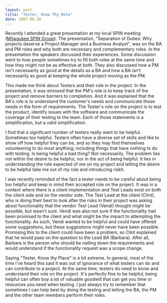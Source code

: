 ```yaml
---
layout: post
title: "Tester, Know Thy Role"
date: 2007-06-20
---
```


Recently I attended a great presentation at my local SPIN meeting ([Milwaukee
SPIN Group](http://www.milwaukeespin.com/)). The presentation, "Separation of
Duties: Why projects deserve a Project Manager and a Business Analyst", was on
the BA and PM roles and why both are necessary and complementary roles. In the
presentation the speakers discussed their experiences. Some discussion went to
how people sometimes try to fill both roles at the same time and how they
might not be as effective at both. They also discussed how a PM isn't
necessarily as good at the details as a BA and how a BA isn't necessarily as
good at keeping the whole project moving as the PM.

This made me think about Testers and their role in the project. In the
presentation, it was stressed that the PM's role is to keep track of the
project and remove barriers to completion. And it was explained that the BA's
role is to understand the customer's needs and communicate those needs in the
form of requirements. The Tester's role on the project is to test the product,
identify issues with the software and communicate the coverage of their
testing to the team. Each of those statements is a simplification, but a valid
simplification.

I find that a significant number of testers really want to be helpful.
Sometimes too helpful. Testers often have a diverse set of skills and like to
show off how helpful they can be, and so they may find themselves volunteering
to do most anything; including things that have nothing to do with testing. Is
being helpful a bad thing? Not necessarily. The problem lies not within the
desire to be helpful, nor in the act of being helpful. It lies in
understanding the role expected of me on my project and letting the desire to
be helpful take me out of my role and introducing riskh.

I was recently reminded of the fact a tester needs to be careful about being
too helpful and keep in mind their accepted role on the project. It was in a
context where there is a client implementation and Test Leads exist on both
the client side and on the vendor side. The Test Lead at the client (Clint),
who is doing their best to look after the risks in their project was asking
about functionality that the vendor Test Lead (Vendi) thought might be
possible, but wasn't sure. Vendi was also not sure if the functionality had
been promised to the client and what might be the impact to attempting the
functionality. As such, Vendi wanted to be helpful and could have offered some
suggestions, but these suggestions might never have been possible. Promising
this to the client could have been a problem, so Clint explained that he would
pass on the question to the Lead BA (Barbara). After all, Barbara is the
person who should be nailing down the requirements and would understand if the
functionality request was a scope change.


Saying "Tester, Know thy Place" is a bit extreme. In general, most of the time
I've heard this said it was out of ignorance of what testers can do and can
contribute to a project. At the same time, testers do need to know and
understand their role on the project. It's perfectly fine to be helpful; being
helpful can often buy a lot of valuable goodwill that can get you time or
resources you need when testing. I just always try to remember that sometimes
I can help best by doing the testing and letting the BA, the PM and the other
team members perform their roles.

